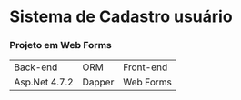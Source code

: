 <h1>Sistema de Cadastro usuário</h1>
<h3>Projeto em Web Forms</h3>
<table>
  <tr>
    <td>Back-end</td>
    <td>ORM</td>
    <td>Front-end</td>
  </tr>
  <tr>
    <td>Asp.Net 4.7.2</td>
    <td>Dapper</td>
    <td>Web Forms</td>
  </tr>
</table>
